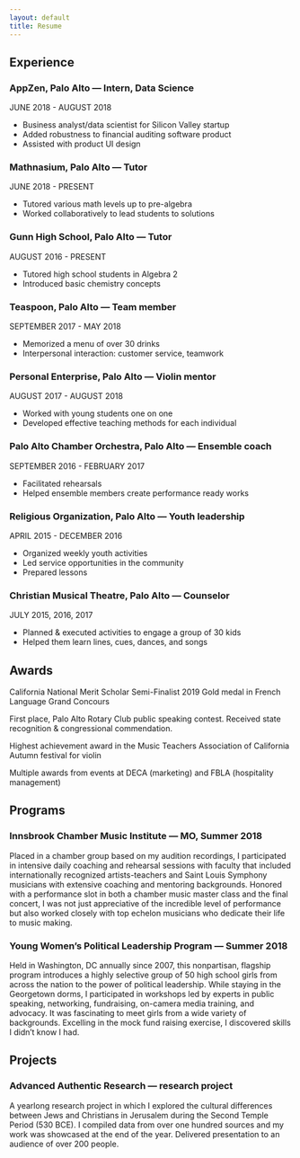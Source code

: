 ```yaml
---
layout: default
title: Resume
---
```

## Experience
### AppZen, Palo Alto — Intern, Data Science
JUNE 2018 - AUGUST 2018
- Business analyst/data scientist for Silicon Valley startup
- Added robustness to financial auditing software product
- Assisted with product UI design

### Mathnasium, Palo Alto — Tutor
JUNE 2018 - PRESENT
- Tutored various math levels up to pre-algebra
- Worked collaboratively to lead students to solutions

### Gunn High School, Palo Alto — Tutor
AUGUST 2016 - PRESENT
- Tutored high school students in Algebra 2
- Introduced basic chemistry concepts

### Teaspoon, Palo Alto — Team member
SEPTEMBER 2017 - MAY 2018
- Memorized a menu of over 30 drinks
- Interpersonal interaction: customer service, teamwork

### Personal Enterprise, Palo Alto — Violin mentor
AUGUST 2017 - AUGUST 2018
- Worked with young students one on one
- Developed effective teaching methods for each individual

### Palo Alto Chamber Orchestra, Palo Alto — Ensemble coach
SEPTEMBER 2016 - FEBRUARY 2017
- Facilitated rehearsals
- Helped ensemble members create performance ready works

### Religious Organization, Palo Alto — Youth leadership
APRIL 2015 - DECEMBER 2016
- Organized weekly youth activities
- Led service opportunities in the community
- Prepared lessons

### Christian Musical Theatre, Palo Alto — Counselor
JULY 2015, 2016, 2017
- Planned & executed  activities to engage a group of 30 kids
- Helped them learn lines, cues, dances, and songs

## Awards
​California National Merit Scholar Semi-Finalist 2019
Gold medal in French Language Grand Concours

First place, Palo Alto Rotary Club public speaking contest.  Received state recognition & congressional commendation.

Highest achievement award in the Music Teachers Association of California Autumn festival for violin  

Multiple awards from events at DECA (marketing) and FBLA (hospitality management)

## Programs
### Innsbrook Chamber Music Institute — MO, Summer 2018
Placed in a chamber group based on my audition recordings, I participated in intensive daily coaching and rehearsal sessions with faculty that included internationally recognized artists-teachers and Saint Louis Symphony musicians with extensive coaching and mentoring backgrounds. Honored with a performance slot in both a chamber music master class and the final concert, I was not just appreciative of the incredible level of performance but also worked closely with top echelon musicians who dedicate their life to music making.

### Young Women’s Political Leadership Program — Summer 2018
Held in Washington, DC annually since 2007, this nonpartisan, flagship program introduces a highly selective group of 50 high school girls from across the nation to the power of political leadership. While staying in the Georgetown dorms, I participated in workshops led by experts in public speaking, networking, fundraising, on-camera media training, and advocacy. It was fascinating to meet girls from a wide variety of backgrounds.  Excelling in the mock fund raising exercise, I discovered skills I didn’t know I had.

## Projects
### Advanced Authentic Research — research project
A yearlong research project in which I explored the cultural differences between Jews and Christians in Jerusalem during the Second Temple Period (530 BCE). I compiled data from over one hundred sources and my work was showcased at the end of the year. Delivered presentation to an audience of over 200 people.
